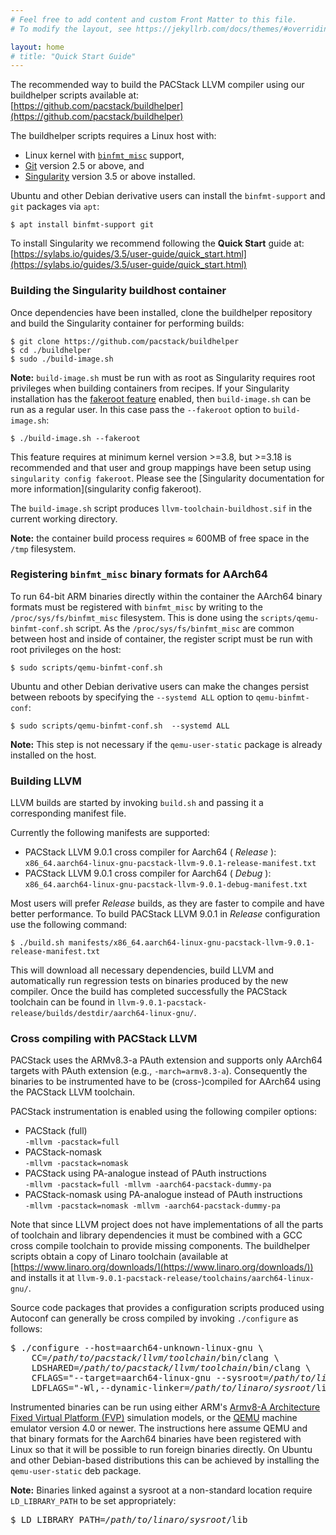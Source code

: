 ```yaml
---
# Feel free to add content and custom Front Matter to this file.
# To modify the layout, see https://jekyllrb.com/docs/themes/#overriding-theme-defaults

layout: home
# title: "Quick Start Guide"
---
```


The recommended way to build the PACStack LLVM compiler using our buildhelper
scripts available at:  
[https://github.com/pacstack/buildhelper](https://github.com/pacstack/buildhelper)

The buildhelper scripts requires a Linux host with:
- Linux kernel with [`binfmt_misc`](https://www.kernel.org/doc/html/latest/admin-guide/binfmt-misc.html) support,
- [Git](https://git-scm.com/) version 2.5 or above, and 
- [Singularity](https://sylabs.io/singularity/) version 3.5 or above installed.

Ubuntu and other Debian derivative users can install the `binfmt-support` and
`git` packages via `apt`:

    $ apt install binfmt-support git

To install Singularity we recommend following the **Quick Start** guide at:  
[https://sylabs.io/guides/3.5/user-guide/quick_start.html](https://sylabs.io/guides/3.5/user-guide/quick_start.html)

### Building the Singularity buildhost container

Once dependencies have been installed, clone the buildhelper repository and
build the Singularity container for performing builds:

    $ git clone https://github.com/pacstack/buildhelper
    $ cd ./buildhelper
    $ sudo ./build-image.sh

**Note:** `build-image.sh` must be run with as root as Singularity requires root
privileges when building containers from recipes. If your Singularity
installation has the [fakeroot feature](https://sylabs.io/guides/3.5/user-guide/fakeroot.html) enabled, then `build-image.sh` can be run as a regular user.
In this case pass the `--fakeroot` option to `build-image.sh`:

    $ ./build-image.sh --fakeroot

This feature requires at minimum kernel version >=3.8, but >=3.18 is recommended
and that user and group mappings have been setup using `singularity config fakeroot`.
Please see the [Singularity documentation for more information](singularity config fakeroot).

The `build-image.sh` script produces `llvm-toolchain-buildhost.sif` in the current working directory.

**Note:** the container build process requires ≈ 600MB of free space in the `/tmp` filesystem.

### Registering `binfmt_misc` binary formats for AArch64

To run 64-bit ARM binaries directly within the container the AArch64 binary
formats must be registered with `binfmt_misc` by writing to the `/proc/sys/fs/binfmt_misc` filesystem.
This is done using the `scripts/qemu-binfmt-conf.sh` script.
As the `/proc/sys/fs/binfmt_misc` are common between host and inside of
container, the register script must be run with root privileges on the host:

    $ sudo scripts/qemu-binfmt-conf.sh   

Ubuntu and other Debian derivative users can make the changes persist between
reboots by specifying the `--systemd ALL` option to `qemu-binfmt-conf`:

    $ sudo scripts/qemu-binfmt-conf.sh  --systemd ALL

**Note:** This step is not necessary if the `qemu-user-static` package is
already installed on the host. 

### Building LLVM

LLVM builds are started by invoking `build.sh` and passing it a corresponding manifest file.

Currently the following manifests are supported:

- PACStack LLVM 9.0.1 cross compiler for Aarch64 ( _Release_ ): `x86_64.aarch64-linux-gnu-pacstack-llvm-9.0.1-release-manifest.txt`
- PACStack LLVM 9.0.1 cross compiler for Aarch64 ( _Debug_ ):   `x86_64.aarch64-linux-gnu-pacstack-llvm-9.0.1-debug-manifest.txt`

Most users will prefer _Release_ builds, as they are faster to compile and have
better performance. To build PACStack LLVM 9.0.1 in _Release_ configuration use
the following command:

    $ ./build.sh manifests/x86_64.aarch64-linux-gnu-pacstack-llvm-9.0.1-release-manifest.txt

This will download all necessary dependencies, build LLVM and automatically run
regression tests on binaries produced by the new compiler. Once the build has
completed successfully the PACStack toolchain can be found in
`llvm-9.0.1-pacstack-release/builds/destdir/aarch64-linux-gnu/`.

### Cross compiling with PACStack LLVM

PACStack uses the ARMv8.3-a PAuth extension and supports only AArch64 targets
with PAuth extension (e.g., `-march=armv8.3-a`). Consequently the binaries to be
instrumented have to be (cross-)compiled for AArch64 using the PACStack LLVM
toolchain.

PACStack instrumentation is enabled using the following compiler options:

- PACStack (full)  
  `-mllvm -pacstack=full`
- PACStack-nomask  
  `-mllvm -pacstack=nomask`
- PACStack using PA-analogue instead of PAuth instructions  
  `-mllvm -pacstack=full -mllvm -aarch64-pacstack-dummy-pa`
- PACStack-nomask using PA-analogue instead of PAuth instructions  
  `-mllvm -pacstack=nomask -mllvm -aarch64-pacstack-dummy-pa`

Note that since LLVM project does not have implementations of all the parts of
toolchain and library dependencies it must be combined with a GCC cross compile
toolchain to provide missing components. The buildhelper scripts obtain a copy
of Linaro toolchain (available at [https://www.linaro.org/downloads/](https://www.linaro.org/downloads/)) and
installs it at `llvm-9.0.1-pacstack-release/toolchains/aarch64-linux-gnu/`.

Source code packages that provides a configuration scripts produced using
Autoconf can generally be cross compiled by invoking `./configure` as follows:

<pre>
$ ./configure --host=aarch64-unknown-linux-gnu \
    CC=<i>/path/to/pacstack/llvm/toolchain</i>/bin/clang \
    LDSHARED=<i>/path/to/pacstack/llvm/toolchain</i>/bin/clang \
    CFLAGS="--target=aarch64-linux-gnu --sysroot=<i>/path/to/linaro/sysroot</i> --gcc-toolchain=<i>/path/to/linaro/gcc</i>" \
    LDFLAGS="-Wl,--dynamic-linker=<i>/path/to/linaro/sysroot</i>/lib/ld-linux-aarch64.so.1"
</pre>

Instrumented binaries can be run using either ARM's [Armv8-A Architecture Fixed
Virtual Platform (FVP)](https://developer.arm.com/tools-and-software/simulation-models/fixed-virtual-platforms) simulation models, or the [QEMU](https://www.qemu.org/) machine emulator version
4.0 or newer. The instructions here assume QEMU and that binary formats for the
Aarch64 binaries have been registered with Linux so that it will be possible to
run foreign binaries directly. On Ubuntu and other Debian-based distributions
this can be achieved by installing the `qemu-user-static` deb package.

**Note:** Binaries linked against a sysroot at a non-standard location require `LD_LIBRARY_PATH` to be set appropriately:  
<pre>
$ LD_LIBRARY_PATH=<i>/path/to/linaro/sysroot</i>/lib
</pre>
